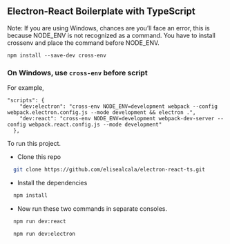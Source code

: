## Electron-React Boilerplate with TypeScript

Note: If you are using Windows, chances are you’ll face an error, this is because NODE_ENV is not recognized as a command. You have to install crossenv and place the command before NODE_ENV.

```
npm install --save-dev cross-env
```

### On Windows, use `cross-env` before script

For example,

```
"scripts": {
    "dev:electron": "cross-env NODE_ENV=development webpack --config webpack.electron.config.js --mode development && electron .",
    "dev:react": "cross-env NODE_ENV=development webpack-dev-server --config webpack.react.config.js --mode development"
  },
```

To run this project.

- Clone this repo

```bash
  git clone https://github.com/elisealcala/electron-react-ts.git
```

- Install the dependencies

```bash
  npm install
```

- Now run these two commands in separate consoles.

```bash
  npm run dev:react
```

```bash
  npm run dev:electron
```
